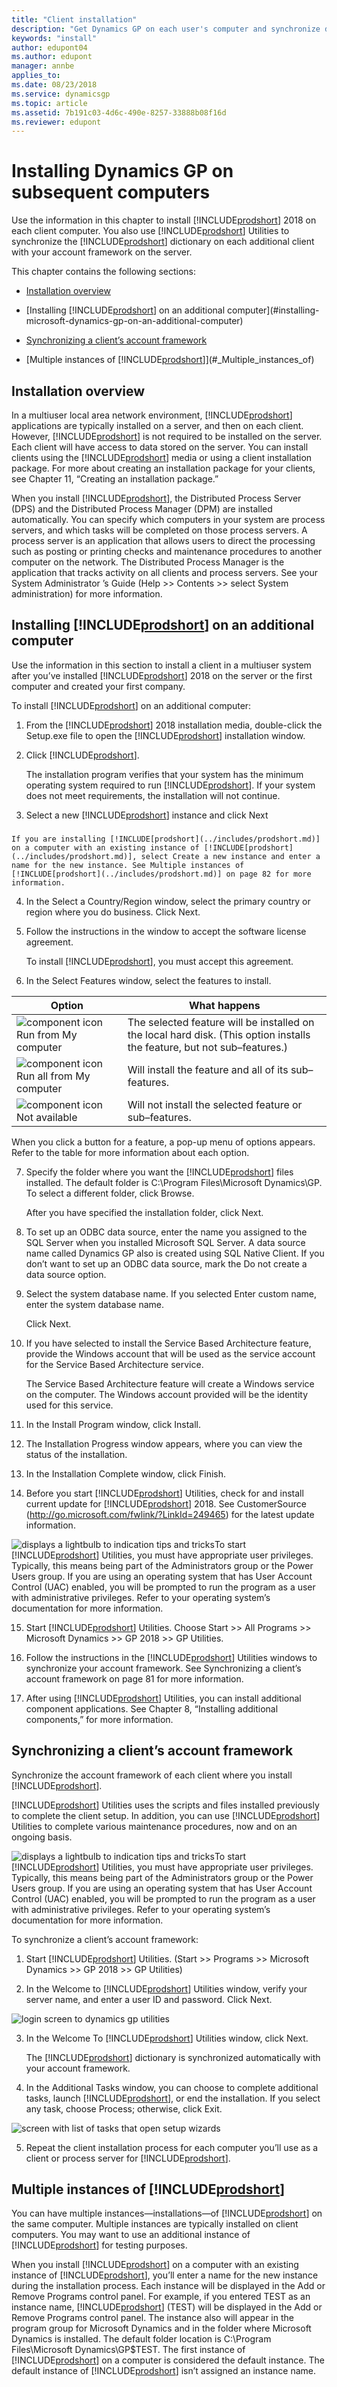 ```yaml
---
title: "Client installation"
description: "Get Dynamics GP on each user's computer and synchronize data with the server."
keywords: "install"
author: edupont04
ms.author: edupont
manager: annbe
applies_to: 
ms.date: 08/23/2018
ms.service: dynamicsgp
ms.topic: article
ms.assetid: 7b191c03-4d6c-490e-8257-33888b08f16d
ms.reviewer: edupont
---
```

# Installing Dynamics GP on subsequent computers

Use the information in this chapter to install [!INCLUDE[prodshort](../includes/prodshort.md)] 2018 on each client computer. You also use [!INCLUDE[prodshort](../includes/prodshort.md)] Utilities to synchronize the [!INCLUDE[prodshort](../includes/prodshort.md)] dictionary on each additional client with your account framework on the server.

This chapter contains the following sections:

-   [Installation overview](#installation-overview)  

-   [Installing [!INCLUDE[prodshort](../includes/prodshort.md)] on an additional computer](#installing-microsoft-dynamics-gp-on-an-additional-computer)  

-   [Synchronizing a client’s account framework](#synchronizing-a-clients-account-framework)  

-   [Multiple instances of [!INCLUDE[prodshort](../includes/prodshort.md)]](#_Multiple_instances_of)  

## Installation overview

In a multiuser local area network environment, [!INCLUDE[prodshort](../includes/prodshort.md)] applications are typically installed on a server, and then on each client. However, [!INCLUDE[prodshort](../includes/prodshort.md)] is not required to be installed on the server. Each client will have access to data stored on the server. You can install clients using the [!INCLUDE[prodshort](../includes/prodshort.md)] media or using a client installation package. For more about creating an installation package for your clients, see Chapter 11, “Creating an installation package.”

When you install [!INCLUDE[prodshort](../includes/prodshort.md)], the Distributed Process Server (DPS) and the Distributed Process Manager (DPM) are installed automatically. You can specify which computers in your system are process servers, and which tasks will be completed on those process servers. A process server is an application that allows users to direct the processing such as posting or printing checks and maintenance procedures to another computer on the network. The Distributed Process Manager is the application that tracks activity on all clients and process servers. See your System Administrator ’s Guide (Help &gt;&gt; Contents &gt;&gt; select System administration) for more information.

## Installing [!INCLUDE[prodshort](../includes/prodshort.md)] on an additional computer

Use the information in this section to install a client in a multiuser system after you’ve installed [!INCLUDE[prodshort](../includes/prodshort.md)] 2018 on the server or the first computer and created your first company.

To install [!INCLUDE[prodshort](../includes/prodshort.md)] on an additional computer:

1. From the [!INCLUDE[prodshort](../includes/prodshort.md)] 2018 installation media, double-click the Setup.exe file to open the [!INCLUDE[prodshort](../includes/prodshort.md)] installation window.

2. Click [!INCLUDE[prodshort](../includes/prodshort.md)].

    The installation program verifies that your system has the minimum operating system required to run [!INCLUDE[prodshort](../includes/prodshort.md)]. If your system does not meet requirements, the installation will not continue.

3. Select a new [!INCLUDE[prodshort](../includes/prodshort.md)] instance and click Next

### 

    If you are installing [!INCLUDE[prodshort](../includes/prodshort.md)] on a computer with an existing instance of [!INCLUDE[prodshort](../includes/prodshort.md)], select Create a new instance and enter a name for the new instance. See Multiple instances of [!INCLUDE[prodshort](../includes/prodshort.md)] on page 82 for more information.

4. In the Select a Country/Region window, select the primary country or region where you do business. Click Next.

5. Follow the instructions in the window to accept the software license agreement.

    To install [!INCLUDE[prodshort](../includes/prodshort.md)], you must accept this agreement.

6. In the Select Features window, select the features to install.

| **Option**                                                                     | **What happens**                                                                                                         |
|--------------------------------------------------------------------------------|--------------------------------------------------------------------------------------------------------------------------|
| ![component icon](media/installed-component.png "Component icon") Run from My computer     | The selected feature will be installed on the local hard disk. (This option installs the feature, but not sub–features.) |  
| ![component icon](media/installed-component.png "Component icon") Run all from My computer | Will install the feature and all of its sub–features.                                                                    |  
| ![component icon](media/not-installed-component.png "Component icon") Not available            | Will not install the selected feature or sub–features.                                                                   |  

When you click a button for a feature, a pop-up menu of options appears. Refer to the table for more information about each option.

7. Specify the folder where you want the [!INCLUDE[prodshort](../includes/prodshort.md)] files installed. The default folder is C:\\Program Files\\Microsoft Dynamics\\GP. To select a different folder, click Browse.

    After you have specified the installation folder, click Next.

8. To set up an ODBC data source, enter the name you assigned to the SQL Server when you installed Microsoft SQL Server. A data source name called Dynamics GP also is created using SQL Native Client. If you don’t want to set up an ODBC data source, mark the Do not create a data source option.

9. Select the system database name. If you selected Enter custom name, enter the system database name.

    Click Next.

10. If you have selected to install the Service Based Architecture feature, provide the Windows account that will be used as the service account for the Service Based Architecture service.

    The Service Based Architecture feature will create a Windows service on the computer. The Windows account provided will be the identity used for this service.

11. In the Install Program window, click Install.

12. The Installation Progress window appears, where you can view the status of the installation.

13. In the Installation Complete window, click Finish.

14. Before you start [!INCLUDE[prodshort](../includes/prodshort.md)] Utilities, check for and install current update for [!INCLUDE[prodshort](../includes/prodshort.md)] 2018. See CustomerSource (<http://go.microsoft.com/fwlink/?LinkId=249465>) for the latest update information.

![displays a lightbulb to indication tips and tricks](media/lightbulb.png "Lightbulb symbol")To start [!INCLUDE[prodshort](../includes/prodshort.md)] Utilities, you must have appropriate user privileges. Typically, this means being part of the Administrators group or the Power Users group. If you are using an operating system that has User Account Control (UAC) enabled, you will be prompted to run the program as a user with administrative privileges. Refer to your operating system’s documentation for more information.  

15. Start [!INCLUDE[prodshort](../includes/prodshort.md)] Utilities. Choose Start &gt;&gt; All Programs &gt;&gt; Microsoft Dynamics &gt;&gt; GP 2018 &gt;&gt; GP Utilities.

16. Follow the instructions in the [!INCLUDE[prodshort](../includes/prodshort.md)] Utilities windows to synchronize your account framework. See Synchronizing a client’s account framework on page 81 for more information.

17. After using [!INCLUDE[prodshort](../includes/prodshort.md)] Utilities, you can install additional component applications. See Chapter 8, “Installing additional components,” for more information.

## Synchronizing a client’s account framework

Synchronize the account framework of each client where you install [!INCLUDE[prodshort](../includes/prodshort.md)].

[!INCLUDE[prodshort](../includes/prodshort.md)] Utilities uses the scripts and files installed previously to complete the client setup. In addition, you can use [!INCLUDE[prodshort](../includes/prodshort.md)] Utilities to complete various maintenance procedures, now and on an ongoing basis.

![displays a lightbulb to indication tips and tricks](media/lightbulb.png "Lightbulb symbol")To start [!INCLUDE[prodshort](../includes/prodshort.md)] Utilities, you must have appropriate user privileges. Typically, this means being part of the Administrators group or the Power Users group. If you are using an operating system that has User Account Control (UAC) enabled, you will be prompted to run the program as a user with administrative privileges. Refer to your operating system’s documentation for more information.  

To synchronize a client’s account framework:

1. Start [!INCLUDE[prodshort](../includes/prodshort.md)] Utilities.
(Start &gt;&gt; Programs &gt;&gt; Microsoft Dynamics &gt;&gt; GP 2018 &gt;&gt; GP Utilities)

2. In the Welcome to [!INCLUDE[prodshort](../includes/prodshort.md)] Utilities window, verify your server name, and enter a user ID and password. Click Next.

![login screen to dynamics gp utilities](media/gp-utilities-2.png "Login screen")  

3. In the Welcome To [!INCLUDE[prodshort](../includes/prodshort.md)] Utilities window, click Next.

    The [!INCLUDE[prodshort](../includes/prodshort.md)] dictionary is synchronized automatically with your account framework.

4. In the Additional Tasks window, you can choose to complete additional tasks, launch [!INCLUDE[prodshort](../includes/prodshort.md)], or end the installation. If you select any task, choose Process; otherwise, click Exit.

![screen with list of tasks that open setup wizards](media/gp-utilities-15.png "Task selector")  

5. Repeat the client installation process for each computer you’ll use as a client or process server for [!INCLUDE[prodshort](../includes/prodshort.md)].

<span id="_Multiple_instances_of" class="anchor"></span>

## Multiple instances of [!INCLUDE[prodshort](../includes/prodshort.md)]

You can have multiple instances—installations—of [!INCLUDE[prodshort](../includes/prodshort.md)] on the same computer. Multiple instances are typically installed on client computers. You may want to use an additional instance of [!INCLUDE[prodshort](../includes/prodshort.md)] for testing purposes.

When you install [!INCLUDE[prodshort](../includes/prodshort.md)] on a computer with an existing instance of [!INCLUDE[prodshort](../includes/prodshort.md)], you’ll enter a name for the new instance during the installation process. Each instance will be displayed in the Add or Remove Programs control panel. For example, if you entered TEST as an instance name, [!INCLUDE[prodshort](../includes/prodshort.md)] (TEST) will be displayed in the Add or Remove Programs control panel. The instance also will appear in the program group for Microsoft Dynamics and in the folder where Microsoft Dynamics is installed. The default folder location is C:\\Program Files\\Microsoft Dynamics\\GP$TEST. The first instance of [!INCLUDE[prodshort](../includes/prodshort.md)] on a computer is considered the default instance. The default instance of [!INCLUDE[prodshort](../includes/prodshort.md)] isn’t assigned an instance name.
